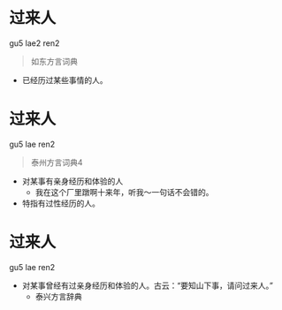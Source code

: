 # 过来人
gu5 lae2 ren2
> 如东方言词典
- 已经历过某些事情的人。

# 过来人
gu5 lae ren2
> 泰州方言词典4
- 对某事有亲身经历和体验的人
  - 我在这个厂里蹾啊十来年，听我～一句话不会错的。
- 特指有过性经历的人。

# 过来人
gu5 lae ren2
+ 对某事曾经有过亲身经历和体验的人。古云：“要知山下事，请问过来人。”
  * 泰兴方言辞典
